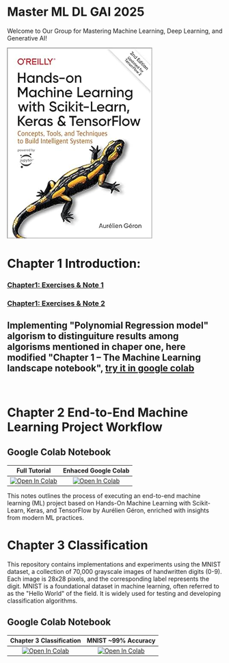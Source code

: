 # Master ML DL GAI 2025
Welcome to Our Group for Mastering Machine Learning, Deep Learning, and Generative AI!

![](https://github.com/Abdalla4AI/Master-ML_DL_GAI_2025/blob/main/images/Hands-On%20ML.jpg)

# Chapter 1 Introduction:

### [Chapter1: Exercises & Note 1](https://github.com/Abdalla4AI/Master-ML_DL_GAI_2025/wiki/2.-Chapter1:-Exercises-&-Note-1)</br>
### [Chapter1: Exercises & Note 2](https://github.com/Abdalla4AI/Master-ML_DL_GAI_2025/wiki/3.-Chaper1,-Exercises-&-Note-2)

## Implementing "Polynomial Regression model" algorism to distinguiture results among algorisms mentioned in chaper one, here modified "Chapter 1 – The Machine Learning landscape notebook", [try it in google colab](https://githubtocolab.com/Abdalla4AI/Master-ML_DL_GAI_2025/blob/main/Colab/01_the_machine_learning_landscape.ipynb)
</br>


# Chapter 2 End-to-End Machine Learning Project Workflow

## Google Colab Notebook
| Full Tutorial | Enhaced Google Colab  |
|:-:|:-:|
|[![Open In Colab](https://colab.research.google.com/assets/colab-badge.svg)](https://githubtocolab.com/Abdalla4AI/Master-ML_DL_GAI_2025/blob/main/Colab/02_end_to_end_machine_learning_project.ipynb)|  [![Open In Colab](https://colab.research.google.com/assets/colab-badge.svg)](https://githubtocolab.com/Abdalla4AI/Master-ML_DL_GAI_2025/blob/main/Colab/02_Regression_Models_for_California_Housing_Price_Prediction-Copy1.ipynb)|

This notes outlines the process of executing an end-to-end machine learning (ML) project based on Hands-On Machine Learning with Scikit-Learn, Keras, and TensorFlow by Aurélien Géron, enriched with insights from modern ML practices.


# Chapter 3 Classification
This repository contains implementations and experiments using the MNIST dataset, a collection of 70,000 grayscale images of handwritten digits (0-9). Each image is 28x28 pixels, and the corresponding label represents the digit. MNIST is a foundational dataset in machine learning, often referred to as the "Hello World" of the field. It is widely used for testing and developing classification algorithms.

## Google Colab Notebook
| Chapter 3 Classification | MNIST ~99% Accuracy |
|:-:|:-:|
|[![Open In Colab](https://colab.research.google.com/assets/colab-badge.svg)](https://githubtocolab.com/Abdalla4AI/Master-ML_DL_GAI_2025/blob/main/Colab/03_classification.ipynb)|  [![Open In Colab](https://colab.research.google.com/assets/colab-badge.svg)](https://colab.research.google.com/github/skorch-dev/skorch/blob/master/notebooks/MNIST.ipynb#scrollTo=h-tIl3el_v7x)|
